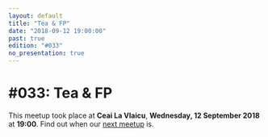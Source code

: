 ```yaml
---
layout: default
title: "Tea & FP"
date: "2018-09-12 19:00:00"
past: true
edition: "#033"
no_presentation: true
---
```


<div class="description">
  <h1><span class="edition-number">#033</span>: Tea &amp; FP</h1>
  <p>This meetup took place at <strong>Ceai La Vlaicu</strong>,
    <strong>Wednesday, 12 September 2018</strong> at <strong>19:00</strong>.
    Find out when our <a href="/next">next meetup</a> is.</p>
</div>

<div class="clear-fix"></div>
